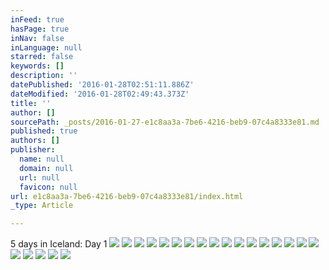 ```yaml
---
inFeed: true
hasPage: true
inNav: false
inLanguage: null
starred: false
keywords: []
description: ''
datePublished: '2016-01-28T02:51:11.886Z'
dateModified: '2016-01-28T02:49:43.373Z'
title: ''
author: []
sourcePath: _posts/2016-01-27-e1c8aa3a-7be6-4216-beb9-07c4a8333e81.md
published: true
authors: []
publisher:
  name: null
  domain: null
  url: null
  favicon: null
url: e1c8aa3a-7be6-4216-beb9-07c4a8333e81/index.html
_type: Article

---
```

5 days in Iceland: Day 1 ![](https://the-grid-user-content.s3-us-west-2.amazonaws.com/4fef72b7-2fb6-4218-8678-79178656de69.jpg)
![](https://the-grid-user-content.s3-us-west-2.amazonaws.com/94efc96d-c6b9-4158-8580-81802091ef68.jpg)
![](https://the-grid-user-content.s3-us-west-2.amazonaws.com/c4406827-10b9-431c-876d-e4cbca6f996f.JPG)
![](https://the-grid-user-content.s3-us-west-2.amazonaws.com/a2a89cda-8cf2-4de0-9658-329e5ba06f06.gif)
![](https://the-grid-user-content.s3-us-west-2.amazonaws.com/7dd056f5-9350-419f-84be-7af332dd63e1.JPG)
![](https://the-grid-user-content.s3-us-west-2.amazonaws.com/f0674d9f-786b-4d9a-ae02-f22e75e165e1.jpg)
![](https://the-grid-user-content.s3-us-west-2.amazonaws.com/ace24329-f574-4c39-aadc-0a5af36c202b.JPG)
![](https://the-grid-user-content.s3-us-west-2.amazonaws.com/cf49786a-5a4d-4255-80f4-3176716d1a26.jpg)
![](https://the-grid-user-content.s3-us-west-2.amazonaws.com/c570ab28-2c42-49b7-9840-8b45fddbf029.jpg)
![](https://the-grid-user-content.s3-us-west-2.amazonaws.com/92a2d86c-4270-41d1-892f-5da0ee9e0815.jpg)
![](https://the-grid-user-content.s3-us-west-2.amazonaws.com/3bb0f344-d256-48ec-955b-e1ea67704c71.jpg)
![](https://the-grid-user-content.s3-us-west-2.amazonaws.com/1dacf348-0028-4f8b-99e7-f87bf7ffe882.jpg)
![](https://the-grid-user-content.s3-us-west-2.amazonaws.com/b82464f6-debb-4a79-a703-b46574cdebb0.jpg)
![](https://the-grid-user-content.s3-us-west-2.amazonaws.com/426b9de3-7bb5-4c30-8094-2ff8ff170e13.jpg)
![](https://the-grid-user-content.s3-us-west-2.amazonaws.com/9c24b2da-fddc-4499-a21c-4118b0df163b.jpg)
![](https://the-grid-user-content.s3-us-west-2.amazonaws.com/1f8db2f5-3b72-407c-a33b-20f6daf1c00d.jpg)
![](https://the-grid-user-content.s3-us-west-2.amazonaws.com/68e4d9d9-1f1e-4276-9def-a337fb059366.jpg)
![](https://the-grid-user-content.s3-us-west-2.amazonaws.com/b6cbc8dc-b74b-4456-9800-625e28549ee8.jpg)
![](https://the-grid-user-content.s3-us-west-2.amazonaws.com/0d70d96f-3627-44ab-9e1e-a458048b51b6.jpg)
![](https://the-grid-user-content.s3-us-west-2.amazonaws.com/a4231ddd-10a2-4bce-b0be-553627f5e087.jpg)
![](https://the-grid-user-content.s3-us-west-2.amazonaws.com/102f6144-66f1-49db-8074-c8ad94e7d474.jpg)
![](https://the-grid-user-content.s3-us-west-2.amazonaws.com/bad115c9-9ed2-493e-a8d7-5e6b1c87daa1.jpg)